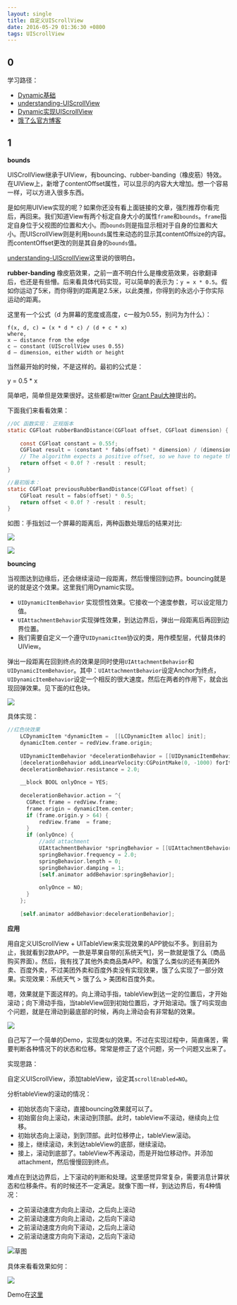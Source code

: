 ```yaml
---
layout: single
title: 自定义UIScrollView
date: 2016-05-29 01:36:30 +0800
tags: UIScrollView
---
```


## 0

学习路径：

- [Dynamic基础](https://www.raywenderlich.com/50197/uikit-dynamics-tutorial)
- [understanding-UIScrollView](http://oleb.net/blog/2014/04/understanding-uiscrollview/)
- [Dynamic实现UIScrollView](http://holko.pl/2014/07/06/inertia-bouncing-rubber-banding-uikit-dynamics/)
- [饿了么官方博客](http://eleme.io/mobilists/2016/03/15/用UIKit-Dynamics模仿UIScrollView/)


## 1 

**bounds**

UISCrollView继承于UIView，有bouncing、rubber-banding（橡皮筋）特效。在UIView上，新增了contentOffset属性，可以显示的内容大大增加。想一个容易一样，可以方进入很多东西。

是如何用UIView实现的呢？如果你还没有看上面链接的文章，强烈推荐你看完后，再回来。我们知道View有两个标定自身大小的属性`frame`和`bounds`。`frame`指定自身位于父视图的位置和大小。而`bounds`则是指显示相对于自身的位置和大小。而UIScrollView则是利用`bounds`属性来动态的显示其contentOffsize的内容。而contentOffset更改的则是其自身的`bounds`值。

[understanding-UIScrollView](http://oleb.net/blog/2014/04/understanding-uiscrollview/)这里说的很明白。

**rubber-banding**
橡皮筋效果，之前一直不明白什么是橡皮筋效果，谷歌翻译后，也还是有些懵。后来看具体代码实现，可以简单的表示为：`y = x * 0.5`。假如你运动了5米，而你得到的距离是2.5米，以此类推，你得到的永远小于你实际运动的距离。

这里有一个公式（d 为屏幕的宽度或高度，c一般为0.55，别问为为什么）：

```
f(x, d, c) = (x * d * c) / (d + c * x)
where,
x – distance from the edge
c – constant (UIScrollView uses 0.55)
d – dimension, either width or height
```

当然最开始的时候，不是这样的。最初的公式是：

y = 0.5 * x

简单吧，简单但是效果很好。这些都是twitter [Grant Paul大神](https://twitter.com/chpwn/status/285540192096497664)提出的。

下面我们来看看效果：

```objectivec
//OC 函数实现： 正规版本
static CGFloat rubberBandDistance(CGFloat offset, CGFloat dimension) {
    
    const CGFloat constant = 0.55f;
    CGFloat result = (constant * fabs(offset) * dimension) / (dimension + constant * fabs(offset));
    // The algorithm expects a positive offset, so we have to negate the result if the offset was negative.
    return offset < 0.0f ? -result : result;
}

//最初版本：
static CGFloat previousRubberBandDistance(CGFloat offset) {
    CGFloat result = fabs(offset) * 0.5;
    return offset < 0.0f ? -result : result;
}
```

如图：手指划过一个屏幕的距离后，两种函数处理后的结果对比:

![](http://7xo30v.com1.z0.glb.clouddn.com/CustomScrollView_Snip20160528_6.png)

![](http://7xo30v.com1.z0.glb.clouddn.com/CustomScrollView_Snip20160528_8.png)


**bouncing**

当视图达到边缘后，还会继续滚动一段距离，然后慢慢回到边界。bouncing就是说的就是这个效果。这里我们用Dynamic实现。

- `UIDynamicItemBehavior` 实现惯性效果。它接收一个速度参数，可以设定阻力值。
- `UIAttachmentBehavior`实现弹性效果，到达边界后，弹出一段距离后再回到边界位置。
- 我们需要自定义一个遵守`UIDynamicItem`协议的类，用作模型层，代替具体的UIView。

弹出一段距离在回到终点的效果是同时使用`UIAttachmentBehavior`和`UIDynamicItemBehavior`。其中：`UIAttachmentBehavior`设定Anchor为终点，`UIDynamicItemBehavior`设定一个相反的很大速度。然后在两者的作用下，就会出现回弹效果。见下面的红色块。


![](http://7xo30v.com1.z0.glb.clouddn.com/CustomScrollView_attachment.gif)

具体实现：

```objectivec
//红色块效果
    LCDynamicItem *dynamicItem =  [[LCDynamicItem alloc] init];
    dynamicItem.center = redView.frame.origin;
            
    UIDynamicItemBehavior *decelerationBehavior = [[UIDynamicItemBehavior alloc] initWithItems:@[dynamicItem]] ;
    [decelerationBehavior addLinearVelocity:CGPointMake(0, -1000) forItem:dynamicItem];
    decelerationBehavior.resistance = 2.0;
            
    __block BOOL onlyOnce = YES;
            
    decelerationBehavior.action = ^{
      CGRect frame = redView.frame;
      frame.origin = dynamicItem.center;
      if (frame.origin.y > 64) {
          redView.frame  = frame;
      }
      if (onlyOnce) {
          //add attachment
          UIAttachmentBehavior *springBehavior = [[UIAttachmentBehavior alloc] initWithItem:dynamicItem attachedToAnchor:CGPointMake(20, self.view.frame.size.height - 50)];
          springBehavior.frequency = 2.0;
          springBehavior.length = 0;
          springBehavior.damping = 1;
          [self.animator addBehavior:springBehavior];
                    
          onlyOnce = NO;
      }
    };
            
    [self.animator addBehavior:decelerationBehavior];

```

**应用**

用自定义UIScrollView + UITableView来实现效果的APP貌似不多。到目前为止，我就看到2款APP。一款是苹果自带的[系统天气]，另一款就是饿了么（商品购买界面）。然后，我有找了其他外卖商品类APP。和饿了么类似的还有美团外卖、百度外卖，不过美团外卖和百度外卖没有实现效果，饿了么实现了一部分效果。实现效果：系统天气 > 饿了么 > 美团和百度外卖。

嗯，效果就是下面这样的。向上滑动手指，tableView到达一定的位置后，才开始滚动；向下滑动手指，当tableView回到初始位置后，才开始滚动。饿了吗实现由个问题，就是在滑动到最底部的时候，再向上滑动会有非常黏的效果。

![](http://7xo30v.com1.z0.glb.clouddn.com/CustomScrollView_%E9%A5%BF%E4%BA%86%E4%B9%88%E5%B1%8F%E5%B9%95%E5%BD%95%E5%88%B6%E6%AD%A3%E5%B8%B8%E7%89%88%E6%9C%AC.gif)

自己写了一个简单的Demo，实现类似的效果。不过在实现过程中，简直痛苦，需要判断各种情况下的状态和位移。常常是修正了这个问题，另一个问题又出来了。

实现思路：

自定义UIScrollView，添加tableView，设定其`scrollEnabled=NO`。

分析tableView的滚动的情况：

- 初始状态向下滚动，直接bouncing效果就可以了。
- 初始窗台向上滚动，未滚动到顶部。此时，tableView不滚动，继续向上位移。
- 初始状态向上滚动，到到顶部。此时位移停止，tableView滚动。
- 接上，继续滚动，未到达tableView的底部，继续滚动。
- 接上，滚动到底部了。tableView不再滚动，而是开始位移动作。并添加attachment，然后慢慢回到终点。

难点在到达边界后，上下滚动的判断和处理。这里感觉异常复杂，需要消息计算状态和位移条件。有的时候还不一定满足。就像下图一样，到达边界后，有4种情况：

- 之前滚动速度方向向上滚动，之后向上滚动
- 之前滚动速度方向向上滚动，之后向下滚动
- 之前滚动速度方向向下滚动，之后向上滚动
- 之前滚动速度方向向下滚动，之后向下滚动

![草图](http://7xo30v.com1.z0.glb.clouddn.com/CustomScrollView_IMG_1994.JPG)                                                                                                           

具体来看看效果如何：

![](http://7xo30v.com1.z0.glb.clouddn.com/CustomScrollView_result.gif)

Demo在[这里](https://github.com/EvoIos/CustomScrollViewDemo.git)

